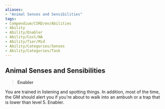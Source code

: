 ```yaml
---
aliases:
- "Animal Senses and Sensibilities"
tags:
- Compendium/CSRD/en/Abilities
- Ability
- Ability/Enabler
- Ability/Cost/NA
- Ability/Tier/Mid
- Ability/Categories/Senses
- Ability/Categories/Task
---
```


  
## Animal Senses and Sensibilities  
>**Enabler**
  
You are trained in listening and spotting things. In addition, most of the time, the GM should alert you if you're about to walk into an ambush or a trap that is lower than level 5. Enabler.